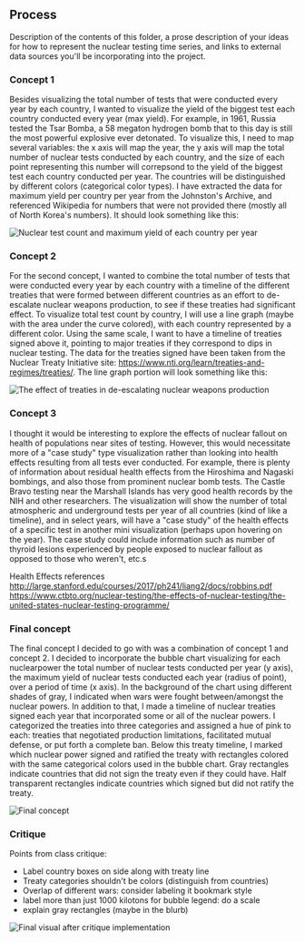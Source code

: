 ## Process

Description of the contents of this folder, a prose description of your ideas for how to represent
the nuclear testing time series, and links to external data sources you'll be incorporating into
the project.

### Concept 1

Besides visualizing the total number of tests that were conducted every year by each country, I wanted to visualize the yield of the biggest test each country conducted every year (max yield). For example, in 1961, Russia tested the Tsar Bomba, a 58 megaton hydrogen bomb that to this day is still the most powerful explosive ever detonated. To visualize this, I need to map several variables: the x axis will map the year, the y axis will map the total number of nuclear tests conducted by each country, and the size of each point representing this number will correpsond to the yield of the biggest test each country conducted per year. The countries will be distinguished by different colors (categorical color types). I have extracted the data for maximum yield per country per year from the Johnston's Archive, and referenced Wikipedia for numbers that were not provided there (mostly all of North Korea's numbers). It should look something like this:

![Nuclear test count and maximum yield of each country per year](mio/process/DVIA_project2_concept1.png)


### Concept 2

For the second concept, I wanted to combine the total number of tests that were conducted every year by each country with a timeline of the different treaties that were formed between different countries as an effort to de-escalate nuclear weapons production, to see if these treaties had significant effect. To visualize total test count by country, I will use a line graph (maybe with the area under the curve colored), with each country represented by a different color. Using the same scale, I want to have a timeline of treaties signed above it, pointing to major treaties if they correspond to dips in nuclear testing. The data for the treaties signed have been taken from the Nuclear Treaty Initiative site: https://www.nti.org/learn/treaties-and-regimes/treaties/. The line graph portion will look something like this:

![The effect of treaties in de-escalating nuclear weapons production](mio/process/DVIA_project2_concept2.png) 

### Concept 3

I thought it would be interesting to explore the effects of nuclear fallout on health of populations near sites of testing. However, this would necessitate more of a "case study" type visualization rather than looking into health effects resulting from all tests ever conducted. For example, there is plenty of information about residual health effects from the Hiroshima and Nagaski bombings, and also those from prominent nuclear bomb tests. The Castle Bravo testing near the Marshall Islands has very good health records by the NIH and other researchers. The visualization will show the number of total atmospheric and underground tests per year of all countries (kind of like a timeline), and in select years, will have a "case study" of the health effects of a specific test in another mini visualization (perhaps upon hovering on the year). The case study could include information such as number of thyroid lesions experienced by people exposed to nuclear fallout as opposed to those who weren't, etc.s

Health Effects references
http://large.stanford.edu/courses/2017/ph241/liang2/docs/robbins.pdf
https://www.ctbto.org/nuclear-testing/the-effects-of-nuclear-testing/the-united-states-nuclear-testing-programme/

### Final concept

The final concept I decided to go with was a combination of concept 1 and concept 2. I decided to incorporate the bubble chart visualizing for each nuclearpower the total number of nuclear tests conducted per year (y axis), the maximum yield of nuclear tests conducted each year (radius of point), over a period of time (x axis). In the background of the chart using different shades of gray, I indicated when wars were fought between/amongst the nuclear powers. In addition to that, I made a timeline of nuclear treaties signed each year that incorporated some or all of the nuclear powers. I categorized the treaties into three categories and assigned a hue of pink to each: treaties that negotiated production limitations, facilitated mutual defense, or put forth a complete ban. Below this treaty timeline, I marked which nuclear power signed and ratified the treaty with rectangles colored with the same categorical colors used in the bubble chart. Gray rectangles indicate countries that did not sign the treaty even if they could have. Half transparent rectangles indicate countries which signed but did not ratify the treaty.

![Final concept](mio/process/final_visual.png)

### Critique

Points from class critique:
- Label country boxes on side along with treaty line
- Treaty categories shouldn't be colors (distinguish from countries)
- Overlap of different wars: consider labeling it bookmark style
- label more than just 1000 kilotons for bubble legend: do a scale
- explain gray rectangles (maybe in the blurb)

![Final visual after critique implementation](mio/process/final_visual_v2.png)



